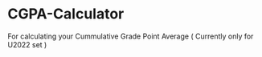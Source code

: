 # CGPA-Calculator
For calculating your Cummulative Grade Point Average ( Currently only for U2022 set )
